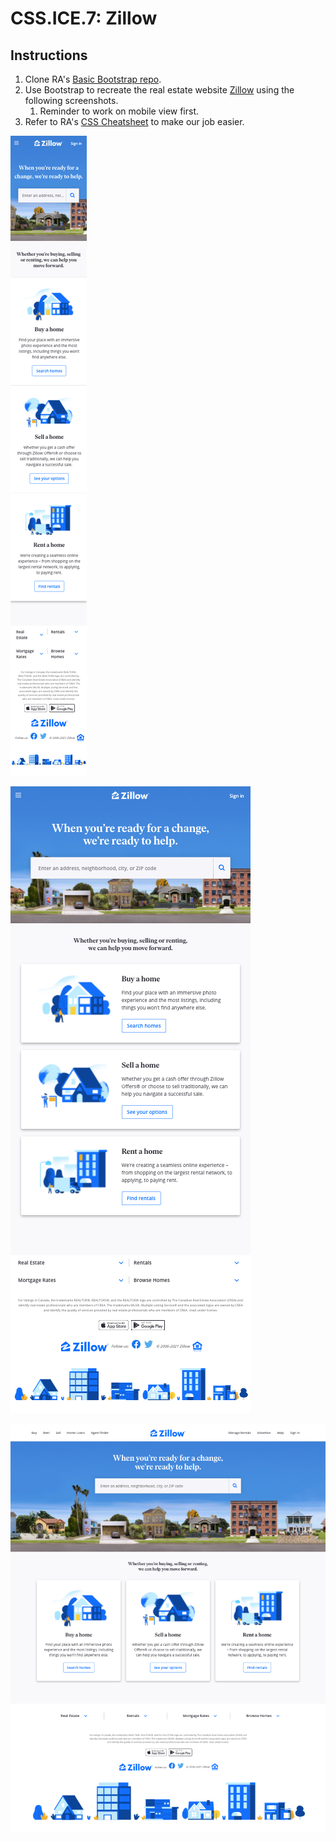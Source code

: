 # CSS.ICE.7: Zillow

## Instructions

1. Clone RA's [Basic Bootstrap repo](https://github.com/rocketacademy/basic-bootstrap-bootcamp).
2. Use Bootstrap to recreate the real estate website [Zillow](https://www.zillow.com) using the following screenshots.
   1. Reminder to work on mobile view first.
3. Refer to RA's [CSS Cheatsheet](../css-1-basic-css.md#exercise-tips-cheatsheet) to make our job easier.

![Mobile View](../../../.gitbook/assets/zillow-mob.png)

![Tablet View](../../../.gitbook/assets/zillow-tab.png)

![Desktop View](../../../.gitbook/assets/zillow-desk.png)
